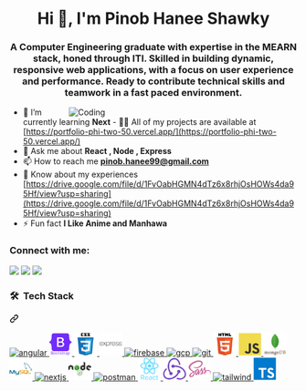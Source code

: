 <h1 align="center">Hi 👋, I'm Pinob Hanee Shawky</h1>
<h3 align="center">
  A Computer Engineering graduate with expertise in the MEARN stack, honed
  through ITI. Skilled in building dynamic, responsive web applications, with a
  focus on user experience and performance. Ready to contribute technical skills
  and teamwork in a fast paced environment.
</h3>
<img
  align="right"
  alt="Coding"
  width="400"
  src="https://gifdb.com/images/high/coding-function-repeat-eat-sleep-7zxwkklr847mhchm.webp"
/>

- 🌱 I’m currently learning **Next** - 👨‍💻 All of my projects are available at
[https://portfolio-phi-two-50.vercel.app/](https://portfolio-phi-two-50.vercel.app/)
- 💬 Ask me about **React , Node , Express** 
- 📫 How to reach me **pinob.hanee99@gmail.com** 
- 📄 Know about my experiences
[https://drive.google.com/file/d/1FvOabHGMN4dTz6x8rhjOsHOWs4da95Hf/view?usp=sharing](https://drive.google.com/file/d/1FvOabHGMN4dTz6x8rhjOsHOWs4da95Hf/view?usp=sharing)
- ⚡ Fun fact **I Like Anime and Manhawa**

<h3 align="left">Connect with me:</h3>
<p dir="auto">
  <a href="https://www.linkedin.com/in/pinob-hanee99/" rel="nofollow"
    ><img
      src="https://camo.githubusercontent.com/dd3b42cd50efd610e823027094520fb99524f20ba79ffa85541b105fa76496d4/68747470733a2f2f696d672e736869656c64732e696f2f62616467652f2d4d6f6873656e253230546179736565722d3030373742353f7374796c653d666f722d7468652d6261646765266c6f676f3d4c696e6b6564696e266c6f676f436f6c6f723d7768697465"
      data-canonical-src="https://img.shields.io/badge/-Pinob%20Hanee-0077B5?style=for-the-badge&amp;logo=Linkedin&amp;logoColor=white"
      style="max-width: 100%"
  /></a>
  <a href="https://www.facebook.com/your.username200012" rel="nofollow"
    ><img
      src="https://img.shields.io/badge/-Pinob%20Hanee-1877F2?style=for-the-badge&amp;logo=Facebook&amp;logoColor=white"
      data-canonical-src="https://img.shields.io/badge/-Pinob%20Hanee-1877F2?style=for-the-badge&amp;logo=Facebook&amp;logoColor=white"
      style="max-width: 100%"
  /></a>
  <a href="https://wa.me/+201201450980" rel="nofollow"
    ><img
      src="https://camo.githubusercontent.com/4a7b327a64becb27d694ef1de8179c037dbb19a7de781e49249f65d002f721cb/68747470733a2f2f696d672e736869656c64732e696f2f62616467652f2d4d6f6873656e253230546179736565722d3235443336363f7374796c653d666f722d7468652d6261646765266c6f676f3d5768617473417070266c6f676f436f6c6f723d7768697465"
      data-canonical-src="https://img.shields.io/badge/-Pinob%20Hanee-25D366?style=for-the-badge&amp;logo=WhatsApp&amp;logoColor=white"
      style="max-width: 100%"
  /></a>
</p>

<p align="left"></p>

<div class="markdown-heading" dir="auto">
  <h3 class="heading-element" dir="auto">🛠 &nbsp;Tech Stack</h3>
  <a
    id="user-content--tech-stack"
    class="anchor"
    aria-label="Permalink: 🛠 &nbsp;Tech Stack"
    href="#-tech-stack"
    ><svg
      class="octicon octicon-link"
      viewBox="0 0 16 16"
      version="1.1"
      width="16"
      height="16"
      aria-hidden="true"
    >
      <path
        d="m7.775 3.275 1.25-1.25a3.5 3.5 0 1 1 4.95 4.95l-2.5 2.5a3.5 3.5 0 0 1-4.95 0 .751.751 0 0 1 .018-1.042.751.751 0 0 1 1.042-.018 1.998 1.998 0 0 0 2.83 0l2.5-2.5a2.002 2.002 0 0 0-2.83-2.83l-1.25 1.25a.751.751 0 0 1-1.042-.018.751.751 0 0 1-.018-1.042Zm-4.69 9.64a1.998 1.998 0 0 0 2.83 0l1.25-1.25a.751.751 0 0 1 1.042.018.751.751 0 0 1 .018 1.042l-1.25 1.25a3.5 3.5 0 1 1-4.95-4.95l2.5-2.5a3.5 3.5 0 0 1 4.95 0 .751.751 0 0 1-.018 1.042.751.751 0 0 1-1.042.018 1.998 1.998 0 0 0-2.83 0l-2.5 2.5a1.998 1.998 0 0 0 0 2.83Z"
      ></path></svg
  ></a>
</div>
<p align="left">
  <a href="https://angular.io" target="_blank" rel="noreferrer">
    <img
      src="https://angular.io/assets/images/logos/angular/angular.svg"
      alt="angular"
      width="40"
      height="40"
    />
  </a>
  <a href="https://getbootstrap.com" target="_blank" rel="noreferrer">
    <img
      src="https://raw.githubusercontent.com/devicons/devicon/master/icons/bootstrap/bootstrap-plain-wordmark.svg"
      alt="bootstrap"
      width="40"
      height="40"
    />
  </a>
  <a href="https://www.w3schools.com/css/" target="_blank" rel="noreferrer">
    <img
      src="https://raw.githubusercontent.com/devicons/devicon/master/icons/css3/css3-original-wordmark.svg"
      alt="css3"
      width="40"
      height="40"
    />
  </a>
  <a href="https://expressjs.com" target="_blank" rel="noreferrer">
    <img
      src="https://raw.githubusercontent.com/devicons/devicon/master/icons/express/express-original-wordmark.svg"
      alt="express"
      width="40"
      height="40"
    />
  </a>
  <a href="https://firebase.google.com/" target="_blank" rel="noreferrer">
    <img
      src="https://www.vectorlogo.zone/logos/firebase/firebase-icon.svg"
      alt="firebase"
      width="40"
      height="40"
    />
  </a>
  <a href="https://cloud.google.com" target="_blank" rel="noreferrer">
    <img
      src="https://www.vectorlogo.zone/logos/google_cloud/google_cloud-icon.svg"
      alt="gcp"
      width="40"
      height="40"
    />
  </a>
  <a href="https://git-scm.com/" target="_blank" rel="noreferrer">
    <img
      src="https://www.vectorlogo.zone/logos/git-scm/git-scm-icon.svg"
      alt="git"
      width="40"
      height="40"
    />
  </a>
  <a href="https://www.w3.org/html/" target="_blank" rel="noreferrer">
    <img
      src="https://raw.githubusercontent.com/devicons/devicon/master/icons/html5/html5-original-wordmark.svg"
      alt="html5"
      width="40"
      height="40"
    />
  </a>
  <a
    href="https://developer.mozilla.org/en-US/docs/Web/JavaScript"
    target="_blank"
    rel="noreferrer"
  >
    <img
      src="https://raw.githubusercontent.com/devicons/devicon/master/icons/javascript/javascript-original.svg"
      alt="javascript"
      width="40"
      height="40"
    />
  </a>
  <a href="https://www.mongodb.com/" target="_blank" rel="noreferrer">
    <img
      src="https://raw.githubusercontent.com/devicons/devicon/master/icons/mongodb/mongodb-original-wordmark.svg"
      alt="mongodb"
      width="40"
      height="40"
    />
  </a>
  <a href="https://www.mysql.com/" target="_blank" rel="noreferrer">
    <img
      src="https://raw.githubusercontent.com/devicons/devicon/master/icons/mysql/mysql-original-wordmark.svg"
      alt="mysql"
      width="40"
      height="40"
    />
  </a>
  <a href="https://nextjs.org/" target="_blank" rel="noreferrer">
    <img
      src="https://cdn.worldvectorlogo.com/logos/nextjs-2.svg"
      alt="nextjs"
      width="40"
      height="40"
    />
  </a>
  <a href="https://nodejs.org" target="_blank" rel="noreferrer">
    <img
      src="https://raw.githubusercontent.com/devicons/devicon/master/icons/nodejs/nodejs-original-wordmark.svg"
      alt="nodejs"
      width="40"
      height="40"
    />
  </a>
  <a href="https://postman.com" target="_blank" rel="noreferrer">
    <img
      src="https://www.vectorlogo.zone/logos/getpostman/getpostman-icon.svg"
      alt="postman"
      width="40"
      height="40"
    />
  </a>
  <a href="https://reactjs.org/" target="_blank" rel="noreferrer">
    <img
      src="https://raw.githubusercontent.com/devicons/devicon/master/icons/react/react-original-wordmark.svg"
      alt="react"
      width="40"
      height="40"
    />
  </a>
  <a href="https://redux.js.org" target="_blank" rel="noreferrer">
    <img
      src="https://raw.githubusercontent.com/devicons/devicon/master/icons/redux/redux-original.svg"
      alt="redux"
      width="40"
      height="40"
    />
  </a>
  <a href="https://sass-lang.com" target="_blank" rel="noreferrer">
    <img
      src="https://raw.githubusercontent.com/devicons/devicon/master/icons/sass/sass-original.svg"
      alt="sass"
      width="40"
      height="40"
    />
  </a>
  <a href="https://tailwindcss.com/" target="_blank" rel="noreferrer">
    <img
      src="https://www.vectorlogo.zone/logos/tailwindcss/tailwindcss-icon.svg"
      alt="tailwind"
      width="40"
      height="40"
    />
  </a>
  <a href="https://www.typescriptlang.org/" target="_blank" rel="noreferrer">
    <img
      src="https://raw.githubusercontent.com/devicons/devicon/master/icons/typescript/typescript-original.svg"
      alt="typescript"
      width="40"
      height="40"
    />
  </a>
</p>
